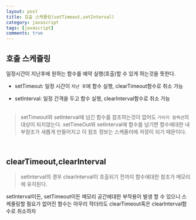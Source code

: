 ```yaml
---
layout: post
title: 호출 스케쥴링(setTimeout,setInterval)
category: javascript
tags: [javascript]
comments: true
---
```


## 호출 스케쥴링
일정시간이 지난후에 원하는 함수를 예약 실행(호출)할 수 있게 하는것을 뜻한다. <br/>

- setTimeout: 일정 시간이 `지난 후`에 함수 실행, clearTimeout함수로 취소 가능<br/>

- setInterval: 일정 간격을 두고 함수 실행, clearInterval함수로 취소 가능 <br/><br/>


> setTimeout와 setInterval에 넘긴 함수를 참조하는것이 없어도 `가비지 컬렉션`의 대상이 되지않는다. setTimeOut와 setInterval에 함수를 넘기면 함수에대한 내부참조가 새롭게 만들어지고 이 참조 정보는 스케줄러에 저장이 되기 때문이다.
<br/>

## clearTimeout,clearInterval

> setInterval의 경우 clearInterval이 호출되기 전까지 함수에대한 참조가 메모리에 유지된다. <br/>

setInterval이든, setTimeout이든 메모리 공간에대한 부작용이 발생 할 수 있으니 스케줄링할 필요가 없어진 함수는 아무리 작더라도 clearTimeout혹은 clearInterval함수로 취소하자